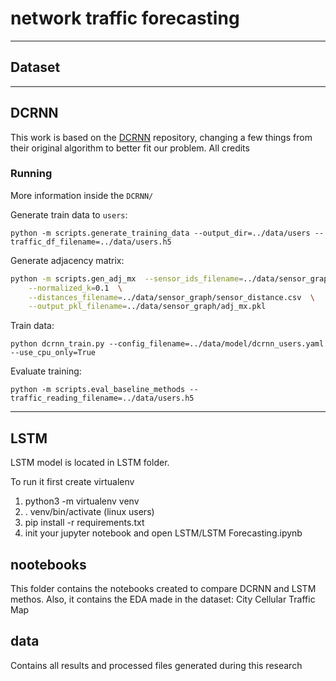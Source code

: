 # network traffic forecasting

---
## Dataset

---
## DCRNN

This work is based on the [DCRNN](https://github.com/liyaguang/DCRNN) repository, changing a few things from
their original algorithm to better fit our problem. All credits 

### Running

More information inside the `DCRNN/`

Generate train data to `users`:

`python -m scripts.generate_training_data --output_dir=../data/users --traffic_df_filename=../data/users.h5`

Generate adjacency matrix:

```bash
python -m scripts.gen_adj_mx  --sensor_ids_filename=../data/sensor_graph/sensor_ids.txt \
	--normalized_k=0.1  \
	--distances_filename=../data/sensor_graph/sensor_distance.csv  \
	--output_pkl_filename=../data/sensor_graph/adj_mx.pkl
```

Train data: 

`python dcrnn_train.py --config_filename=../data/model/dcrnn_users.yaml --use_cpu_only=True`


Evaluate training:

`python -m scripts.eval_baseline_methods --traffic_reading_filename=../data/users.h5`

---

## LSTM

LSTM model is located in LSTM folder.

To run it first create virtualenv
1. python3 -m virtualenv venv
2. . venv/bin/activate (linux users)
3. pip install -r requirements.txt
4. init your jupyter notebook and open LSTM/LSTM Forecasting.ipynb


## nootebooks

This folder contains the notebooks created to compare DCRNN and LSTM methos.
Also, it contains the EDA made in the dataset: City Cellular Traffic Map

## data
Contains all results and processed files generated during this research


